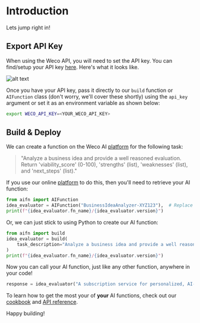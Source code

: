 # Introduction

Lets jump right in!

## Export API Key

When using the Weco API, you will need to set the API key. You can find/setup your API key [here](https://www.aifunction.com/account/api-keys). Here's what it looks like.

![alt text](../assets/api_keys.png)

Once you have your API key, pass it directly to our `build` function or `AIFunction` class (don't worry, we'll cover these shortly) using the `api_key` argument or set it as an environment variable as shown below:
```bash
export WECO_API_KEY=<YOUR_WECO_API_KEY>
```

## Build & Deploy

We can create a function on the Weco AI [platform](https://www.aifunction.com) for the following task:
> "Analyze a business idea and provide a well reasoned evaluation. Return 'viability_score' (0-100), 'strengths' (list), 'weaknesses' (list), and 'next_steps' (list)."

If you use our online [platform](https://www.aifunction.com) to do this, then you'll need to retrieve your AI function:
```python
from aifn import AIFunction
idea_evaluator = AIFunction("BusinessIdeaAnalyzer-XYZ123"),  # Replace with your actual function name
print(f"{idea_evaluator.fn_name}/{idea_evaluator.version}")
```

Or, we can just stick to using Python to create our AI function:
```python
from aifn import build
idea_evaluator = build(
    task_description="Analyze a business idea and provide a well reasoned evaluation. Return 'viability_score' (0-100), 'strengths' (list), 'weaknesses' (list), and 'next_steps' (list).",
)
print(f"{idea_evaluator.fn_name}/{idea_evaluator.version}")
```

Now you can call your AI function, just like any other function, anywhere in your code!
```python
response = idea_evaluator("A subscription service for personalized, AI-generated bedtime stories for children.")
```

To learn how to get the most your of **your** AI functions, check out our [cookbook](../cookbook/cookbook.md) and [API reference](../api/api.md).

Happy building!
